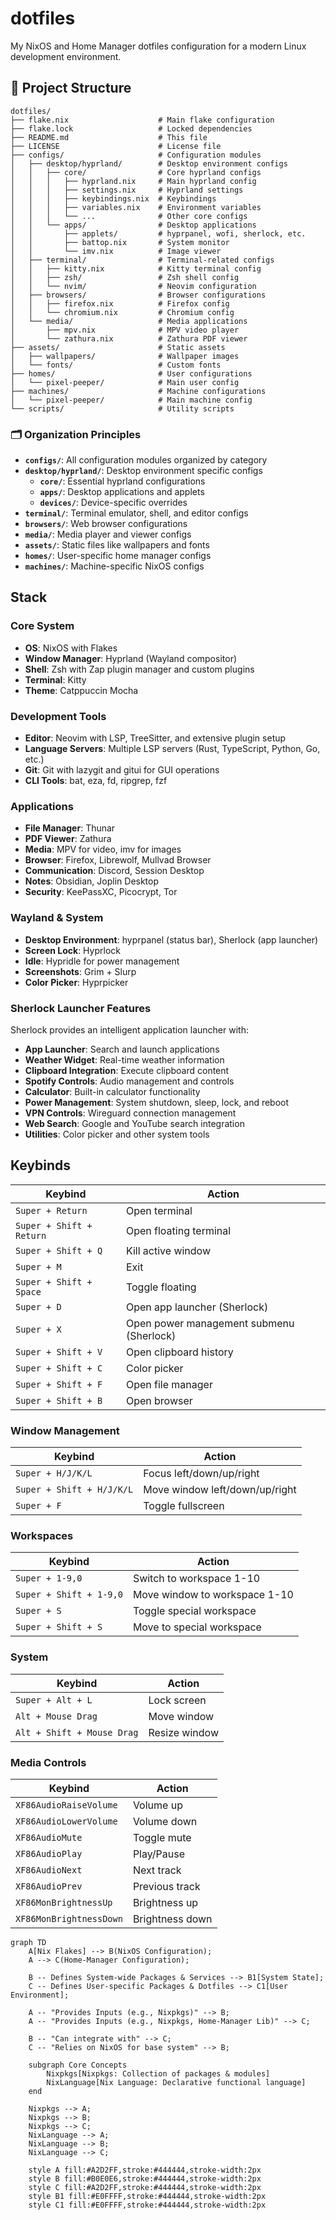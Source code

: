 # dotfiles

My NixOS and Home Manager dotfiles configuration for a modern Linux development environment.

## 📁 Project Structure

```
dotfiles/
├── flake.nix                    # Main flake configuration
├── flake.lock                   # Locked dependencies
├── README.md                    # This file
├── LICENSE                      # License file
├── configs/                     # Configuration modules
│   ├── desktop/hyprland/        # Desktop environment configs
│   │   ├── core/                # Core hyprland configs
│   │   │   ├── hyprland.nix     # Main hyprland config
│   │   │   ├── settings.nix     # Hyprland settings
│   │   │   ├── keybindings.nix  # Keybindings
│   │   │   ├── variables.nix    # Environment variables
│   │   │   └── ...              # Other core configs
│   │   └── apps/                # Desktop applications
│   │       ├── applets/         # hyprpanel, wofi, sherlock, etc.
│   │       ├── battop.nix       # System monitor
│   │       └── imv.nix          # Image viewer
│   ├── terminal/                # Terminal-related configs
│   │   ├── kitty.nix            # Kitty terminal config
│   │   ├── zsh/                 # Zsh shell config
│   │   └── nvim/                # Neovim configuration
│   ├── browsers/                # Browser configurations
│   │   ├── firefox.nix          # Firefox config
│   │   └── chromium.nix         # Chromium config
│   └── media/                   # Media applications
│       ├── mpv.nix              # MPV video player
│       └── zathura.nix          # Zathura PDF viewer
├── assets/                      # Static assets
│   ├── wallpapers/              # Wallpaper images
│   └── fonts/                   # Custom fonts
├── homes/                       # User configurations
│   └── pixel-peeper/            # Main user config
├── machines/                    # Machine configurations
│   └── pixel-peeper/            # Main machine config
└── scripts/                     # Utility scripts
```

### 🗂️ Organization Principles

- **`configs/`**: All configuration modules organized by category
- **`desktop/hyprland/`**: Desktop environment specific configs
  - **`core/`**: Essential hyprland configurations
  - **`apps/`**: Desktop applications and applets
  - **`devices/`**: Device-specific overrides
- **`terminal/`**: Terminal emulator, shell, and editor configs
- **`browsers/`**: Web browser configurations
- **`media/`**: Media player and viewer configs
- **`assets/`**: Static files like wallpapers and fonts
- **`homes/`**: User-specific home manager configs
- **`machines/`**: Machine-specific NixOS configs

## Stack

### Core System
- **OS**: NixOS with Flakes
- **Window Manager**: Hyprland (Wayland compositor)
- **Shell**: Zsh with Zap plugin manager and custom plugins
- **Terminal**: Kitty
- **Theme**: Catppuccin Mocha

### Development Tools
- **Editor**: Neovim with LSP, TreeSitter, and extensive plugin setup
- **Language Servers**: Multiple LSP servers (Rust, TypeScript, Python, Go, etc.)
- **Git**: Git with lazygit and gitui for GUI operations
- **CLI Tools**: bat, eza, fd, ripgrep, fzf

### Applications
- **File Manager**: Thunar
- **PDF Viewer**: Zathura
- **Media**: MPV for video, imv for images
- **Browser**: Firefox, Librewolf, Mullvad Browser
- **Communication**: Discord, Session Desktop
- **Notes**: Obsidian, Joplin Desktop
- **Security**: KeePassXC, Picocrypt, Tor

### Wayland & System
- **Desktop Environment**: hyprpanel (status bar), Sherlock (app launcher)
- **Screen Lock**: Hyprlock
- **Idle**: Hypridle for power management
- **Screenshots**: Grim + Slurp
- **Color Picker**: Hyprpicker

### Sherlock Launcher Features
Sherlock provides an intelligent application launcher with:
- **App Launcher**: Search and launch applications
- **Weather Widget**: Real-time weather information
- **Clipboard Integration**: Execute clipboard content
- **Spotify Controls**: Audio management and controls
- **Calculator**: Built-in calculator functionality
- **Power Management**: System shutdown, sleep, lock, and reboot
- **VPN Controls**: Wireguard connection management
- **Web Search**: Google and YouTube search integration
- **Utilities**: Color picker and other system tools

## Keybinds

| Keybind | Action |
|---------|--------|
| `Super + Return` | Open terminal |
| `Super + Shift + Return` | Open floating terminal |
| `Super + Shift + Q` | Kill active window |
| `Super + M` | Exit |
| `Super + Shift + Space` | Toggle floating |
| `Super + D` | Open app launcher (Sherlock) |
| `Super + X` | Open power management submenu (Sherlock) |
| `Super + Shift + V` | Open clipboard history |
| `Super + Shift + C` | Color picker |
| `Super + Shift + F` | Open file manager |
| `Super + Shift + B` | Open browser |

### Window Management
| Keybind | Action |
|---------|--------|
| `Super + H/J/K/L` | Focus left/down/up/right |
| `Super + Shift + H/J/K/L` | Move window left/down/up/right |
| `Super + F` | Toggle fullscreen |

### Workspaces
| Keybind | Action |
|---------|--------|
| `Super + 1-9,0` | Switch to workspace 1-10 |
| `Super + Shift + 1-9,0` | Move window to workspace 1-10 |
| `Super + S` | Toggle special workspace |
| `Super + Shift + S` | Move to special workspace |

### System
| Keybind | Action |
|---------|--------|
| `Super + Alt + L` | Lock screen |
| `Alt + Mouse Drag` | Move window |
| `Alt + Shift + Mouse Drag` | Resize window |

### Media Controls
| Keybind | Action |
|---------|--------|
| `XF86AudioRaiseVolume` | Volume up |
| `XF86AudioLowerVolume` | Volume down |
| `XF86AudioMute` | Toggle mute |
| `XF86AudioPlay` | Play/Pause |
| `XF86AudioNext` | Next track |
| `XF86AudioPrev` | Previous track |
| `XF86MonBrightnessUp` | Brightness up |
| `XF86MonBrightnessDown` | Brightness down |

```mermaid
graph TD
    A[Nix Flakes] --> B(NixOS Configuration);
    A --> C(Home-Manager Configuration);

    B -- Defines System-wide Packages & Services --> B1[System State];
    C -- Defines User-specific Packages & Dotfiles --> C1[User Environment];

    A -- "Provides Inputs (e.g., Nixpkgs)" --> B;
    A -- "Provides Inputs (e.g., Nixpkgs, Home-Manager Lib)" --> C;

    B -- "Can integrate with" --> C;
    C -- "Relies on NixOS for base system" --> B;

    subgraph Core Concepts
        Nixpkgs[Nixpkgs: Collection of packages & modules]
        NixLanguage[Nix Language: Declarative functional language]
    end

    Nixpkgs --> A;
    Nixpkgs --> B;
    Nixpkgs --> C;
    NixLanguage --> A;
    NixLanguage --> B;
    NixLanguage --> C;

    style A fill:#A2D2FF,stroke:#444444,stroke-width:2px
    style B fill:#B0E0E6,stroke:#444444,stroke-width:2px
    style C fill:#A2D2FF,stroke:#444444,stroke-width:2px
    style B1 fill:#E0FFFF,stroke:#444444,stroke-width:2px
    style C1 fill:#E0FFFF,stroke:#444444,stroke-width:2px
```
